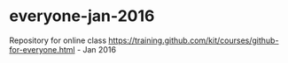 # everyone-jan-2016
Repository for online class https://training.github.com/kit/courses/github-for-everyone.html - Jan 2016
